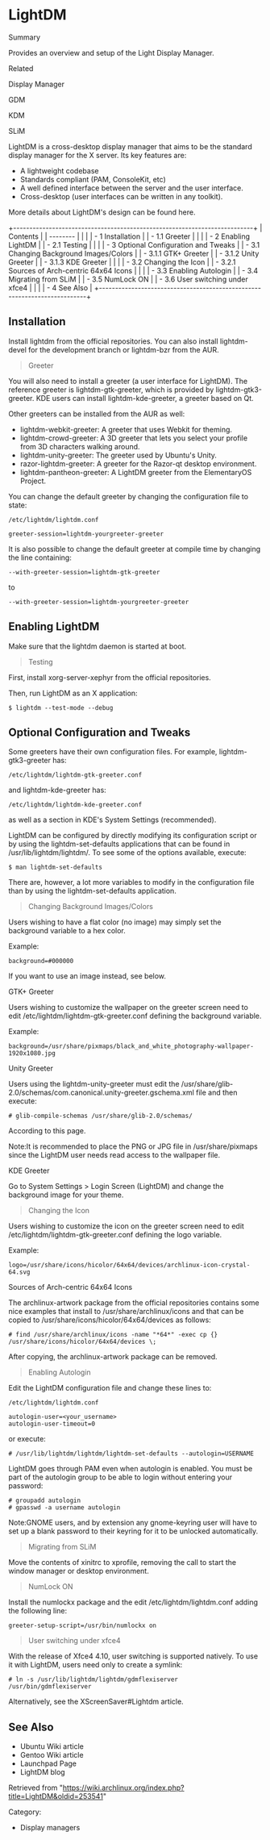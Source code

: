 LightDM
=======

Summary

Provides an overview and setup of the Light Display Manager.

Related

Display Manager

GDM

KDM

SLiM

LightDM is a cross-desktop display manager that aims to be the standard
display manager for the X server. Its key features are:

-   A lightweight codebase
-   Standards compliant (PAM, ConsoleKit, etc)
-   A well defined interface between the server and the user interface.
-   Cross-desktop (user interfaces can be written in any toolkit).

More details about LightDM's design can be found here.

+--------------------------------------------------------------------------+
| Contents                                                                 |
| --------                                                                 |
|                                                                          |
| -   1 Installation                                                       |
|     -   1.1 Greeter                                                      |
|                                                                          |
| -   2 Enabling LightDM                                                   |
|     -   2.1 Testing                                                      |
|                                                                          |
| -   3 Optional Configuration and Tweaks                                  |
|     -   3.1 Changing Background Images/Colors                            |
|         -   3.1.1 GTK+ Greeter                                           |
|         -   3.1.2 Unity Greeter                                          |
|         -   3.1.3 KDE Greeter                                            |
|                                                                          |
|     -   3.2 Changing the Icon                                            |
|         -   3.2.1 Sources of Arch-centric 64x64 Icons                    |
|                                                                          |
|     -   3.3 Enabling Autologin                                           |
|     -   3.4 Migrating from SLiM                                          |
|     -   3.5 NumLock ON                                                   |
|     -   3.6 User switching under xfce4                                   |
|                                                                          |
| -   4 See Also                                                           |
+--------------------------------------------------------------------------+

Installation
------------

Install lightdm from the official repositories. You can also install
lightdm-devel for the development branch or lightdm-bzr from the AUR.

> Greeter

You will also need to install a greeter (a user interface for LightDM).
The reference greeter is lightdm-gtk-greeter, which is provided by
lightdm-gtk3-greeter. KDE users can install lightdm-kde-greeter, a
greeter based on Qt.

Other greeters can be installed from the AUR as well:

-   lightdm-webkit-greeter: A greeter that uses Webkit for theming.
-   lightdm-crowd-greeter: A 3D greeter that lets you select your
    profile from 3D characters walking around.
-   lightdm-unity-greeter: The greeter used by Ubuntu's Unity.
-   razor-lightdm-greeter: A greeter for the Razor-qt desktop
    environment.
-   lightdm-pantheon-greeter: A LightDM greeter from the ElementaryOS
    Project.

You can change the default greeter by changing the configuration file to
state:

    /etc/lightdm/lightdm.conf

    greeter-session=lightdm-yourgreeter-greeter

It is also possible to change the default greeter at compile time by
changing the line containing:

    --with-greeter-session=lightdm-gtk-greeter

to

    --with-greeter-session=lightdm-yourgreeter-greeter

Enabling LightDM
----------------

Make sure that the lightdm daemon is started at boot.

> Testing

First, install xorg-server-xephyr from the official repositories.

Then, run LightDM as an X application:

    $ lightdm --test-mode --debug

Optional Configuration and Tweaks
---------------------------------

Some greeters have their own configuration files. For example,
lightdm-gtk3-greeter has:

    /etc/lightdm/lightdm-gtk-greeter.conf

and lightdm-kde-greeter has:

    /etc/lightdm/lightdm-kde-greeter.conf

as well as a section in KDE's System Settings (recommended).

LightDM can be configured by directly modifying its configuration script
or by using the lightdm-set-defaults applications that can be found in
/usr/lib/lightdm/lightdm/. To see some of the options available,
execute:

    $ man lightdm-set-defaults

There are, however, a lot more variables to modify in the configuration
file than by using the lightdm-set-defaults application.

> Changing Background Images/Colors

Users wishing to have a flat color (no image) may simply set the
background variable to a hex color.

Example:

    background=#000000

If you want to use an image instead, see below.

GTK+ Greeter

Users wishing to customize the wallpaper on the greeter screen need to
edit /etc/lightdm/lightdm-gtk-greeter.conf defining the background
variable.

Example:

    background=/usr/share/pixmaps/black_and_white_photography-wallpaper-1920x1080.jpg

Unity Greeter

Users using the lightdm-unity-greeter must edit the
/usr/share/glib-2.0/schemas/com.canonical.unity-greeter.gschema.xml file
and then execute:

    # glib-compile-schemas /usr/share/glib-2.0/schemas/

According to this page.

Note:It is recommended to place the PNG or JPG file in
/usr/share/pixmaps since the LightDM user needs read access to the
wallpaper file.

KDE Greeter

Go to System Settings > Login Screen (LightDM) and change the background
image for your theme.

> Changing the Icon

Users wishing to customize the icon on the greeter screen need to edit
/etc/lightdm/lightdm-gtk-greeter.conf defining the logo variable.

Example:

    logo=/usr/share/icons/hicolor/64x64/devices/archlinux-icon-crystal-64.svg

Sources of Arch-centric 64x64 Icons

The archlinux-artwork package from the official repositories contains
some nice examples that install to /usr/share/archlinux/icons and that
can be copied to /usr/share/icons/hicolor/64x64/devices as follows:

    # find /usr/share/archlinux/icons -name "*64*" -exec cp {} /usr/share/icons/hicolor/64x64/devices \;

After copying, the archlinux-artwork package can be removed.

> Enabling Autologin

Edit the LightDM configuration file and change these lines to:

    /etc/lightdm/lightdm.conf

    autologin-user=<your_username>
    autologin-user-timeout=0

or execute:

    # /usr/lib/lightdm/lightdm/lightdm-set-defaults --autologin=USERNAME

LightDM goes through PAM even when autologin is enabled. You must be
part of the autologin group to be able to login without entering your
password:

    # groupadd autologin
    # gpasswd -a username autologin

Note:GNOME users, and by extension any gnome-keyring user will have to
set up a blank password to their keyring for it to be unlocked
automatically.

> Migrating from SLiM

Move the contents of xinitrc to xprofile, removing the call to start the
window manager or desktop environment.

> NumLock ON

Install the numlockx package and the edit  /etc/lightdm/lightdm.conf
adding the following line:

    greeter-setup-script=/usr/bin/numlockx on

> User switching under xfce4

With the release of Xfce4 4.10, user switching is supported natively. To
use it with LightDM, users need only to create a symlink:

    # ln -s /usr/lib/lightdm/lightdm/gdmflexiserver /usr/bin/gdmflexiserver

Alternatively, see the XScreenSaver#Lightdm article.

See Also
--------

-   Ubuntu Wiki article
-   Gentoo Wiki article
-   Launchpad Page
-   LightDM blog

Retrieved from
"https://wiki.archlinux.org/index.php?title=LightDM&oldid=253541"

Category:

-   Display managers
